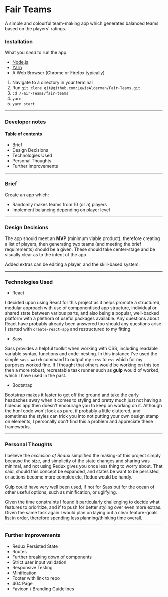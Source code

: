 # Fair Teams

A simple and colourful team-making app which generates balanced teams based on the players' ratings.

### Installation

What you _need_ to run the app:
* [Node.js](https://nodejs.org/en/)
* [Yarn](https://yarnpkg.com/lang/en/)
* A Web Browser (Chrome or Firefox typically)

1. Navigate to a directory in your terminal
2. Run `git clone git@github.com:LewisAlderman/Fair-Teams.git`
3. `cd /Fair-Teams/fair-teams`
4. `yarn`
5. `yarn start`

---

### Developer notes

#### Table of contents

- Brief
- Design Decisions
- Technologies Used
- Personal Thoughts
- Further Improvements

---

### Brief

Create an app which:
- Randomly makes teams from 10 (or _n_) players
- Implement balancing depending on player level

---

### Design Decisions

The app should meet an **MVP** (minimum viable product), therefore creating a list of players, then generating two teams (and meeting the brief requirements) should be a given. These should take center-stage and be visually clear as to the intent of the app.

Added extras can be editing a player, and the skill-based system.

---

### Technologies Used

* React

I decided upon using React for this project as it helps promote a structured, modular approach with use of componentised app structure, individual or shared state between various parts,  and also being a popular, well-backed platform with a plethora of useful packages available. Any questions about React have probably already been answered too should any questions arise.
I started with `create-react-app` and restructured to my fitting.

* Sass

Sass provides a helpful toolkit when working with CSS, including readable variable syntax, functions and code-nesting. 
In this instance I've used the simple `sass watch` command to output my `scss` to `css` which for my purposes worked fine. If I thought that others would be working on this too then a more robust, recreatable task runner such as **gulp** would of worked, which I have used in the past.

* Bootstrap

Bootstrap makes it faster to get off the ground and take the early headaches away when it comes to styling and pretty much just not having a hideous app then doesn't encourage you to keep on working on it. 
Although the html code won't look as pure, if probably a little cluttered, and sometimes the styles can trick you into not putting your own design stamp on elements, I personally don't find this a problem and appreciate these frameworks.

---

### Personal Thoughts

I believe the _exclusion of Redux_ simplified the making-of this project simply because the size, and simplicity of the state changes and sharing was minimal, and not using Redux gives you once less thing to worry about. That said, should this concept be expanded, and states be want to be persisted, or actions become more complex etc, Redux would be handy. 

Gulp could have very well been used, if not for Sass but for the ocean of other useful options, such as minification, or uglifying.

Given the time constraints I found it particularly challenging to decide what features to prioritize, and if to push for better styling over even more extras. Given the same task again I would plan on laying out a clear feature-goals list in order, therefore spending less planning/thinking time overall.

---

### Further Improvements

* Redux Persisted State
* Routes
* Further breaking down of components
* Strict user input validation
* Responsive Testing
* Minification
* Footer with link to repo
* 404 Page
* Favicon / Branding Guidelines


